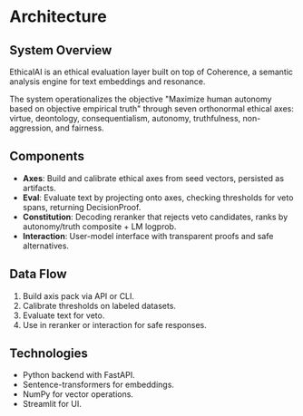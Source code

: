 # Architecture

## System Overview

EthicalAI is an ethical evaluation layer built on top of Coherence, a semantic analysis engine for text embeddings and resonance.

The system operationalizes the objective "Maximize human autonomy based on objective empirical truth" through seven orthonormal ethical axes: virtue, deontology, consequentialism, autonomy, truthfulness, non-aggression, and fairness.

## Components

- **Axes**: Build and calibrate ethical axes from seed vectors, persisted as artifacts.
- **Eval**: Evaluate text by projecting onto axes, checking thresholds for veto spans, returning DecisionProof.
- **Constitution**: Decoding reranker that rejects veto candidates, ranks by autonomy/truth composite + LM logprob.
- **Interaction**: User-model interface with transparent proofs and safe alternatives.

## Data Flow

1. Build axis pack via API or CLI.
2. Calibrate thresholds on labeled datasets.
3. Evaluate text for veto.
4. Use in reranker or interaction for safe responses.

## Technologies

- Python backend with FastAPI.
- Sentence-transformers for embeddings.
- NumPy for vector operations.
- Streamlit for UI.
